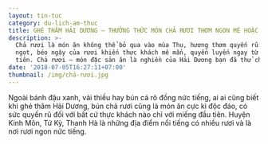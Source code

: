 ```yaml
---
layout: tin-tuc
category: du-lich-am-thuc
title: GHÉ THĂM HẢI DƯƠNG – THƯỞNG THỨC MÓN CHẢ RƯƠI THƠM NGON MÊ HOẶC
description: >-
  Chả rươi là món ăn không thể bỏ qua vào mùa Thu, hương thơm quyến rũ cùng vị
  ngọt, béo ngậy của rươi khiến thực khách mê mẩn, quyến luyến ngay từ miếng đầu
  tiên. Chả rươi – món đặc sản ăn là nghiền của Hải Dương bạn đã thử chưa?
date: '2018-07-05T16:27:11+07:00'
thumbnail: /img/chả-rươi.jpg
---
```

Ngoài bánh đậu xanh, vải thiều hay bún cá rô đồng nức tiếng, ai ai cũng biết khi ghé thăm Hải Dương, bún chả rươi cũng là món ăn cực kì độc đáo, có sức quyến rũ đối với bất cứ thực khách nào chỉ với miếng đầu tiên. Huyện Kinh Môn, Tứ Kỳ, Thanh Hà là những địa điểm nổi tiếng có nhiều rươi và là nơi rươi ngon nức tiếng.

![]()
